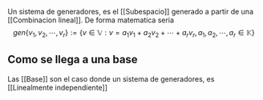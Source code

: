 Un sistema de generadores, es el [[Subespacio]] generado a partir de una [[Combinacion lineal]]. De forma matematica seria
$$ gen\{v_1,v_2,\cdots,v_r\}:=\{v\in\mathbb{V}: v=a_1v_1+a_2v_2+\cdots+a_rv_r, a_1,a_2,\cdots,a_r\in\mathbb{K}\}$$

## Como se llega a una base
Las [[Base]] son el caso donde un sistema de generadores, es [[Linealmente independiente]]